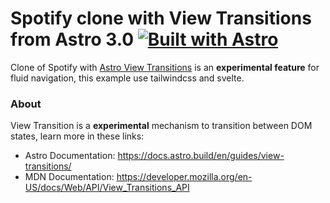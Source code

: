 # Spotify clone with View Transitions from Astro 3.0 [![Built with Astro](https://astro.badg.es/v2/built-with-astro/tiny.svg)](https://astro.build)

Clone of Spotify with [Astro View Transitions](https://docs.astro.build/en/guides/view-transitions/) is an **experimental feature** for fluid navigation, this example use tailwindcss and svelte.

### About

View Transition is a **experimental** mechanism to transition between DOM states, learn more in these links:

- Astro Documentation: https://docs.astro.build/en/guides/view-transitions/
- MDN Documentation: https://developer.mozilla.org/en-US/docs/Web/API/View_Transitions_API
